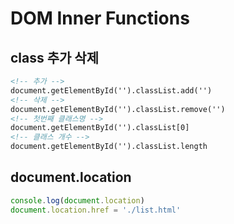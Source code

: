 # DOM Inner Functions

## class 추가 삭제
```html
<!-- 추가 -->
document.getElementById('').classList.add('')
<!-- 삭제 -->
document.getElementById('').classList.remove('')
<!-- 첫번째 클래스명 -->
document.getElementById('').classList[0]
<!-- 클래스 개수 -->
document.getElementById('').classList.length
```

## document.location
```js
console.log(document.location)
document.location.href = './list.html'
```
